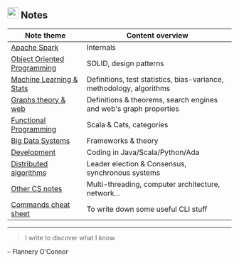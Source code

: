 ## <img src="https://cdn.pixabay.com/photo/2012/04/16/11/48/note-35638_960_720.png" height="25px"> Notes

|Note theme|Content overview|
|--|--|
|[Apache Spark](spark.html)|Internals|
|[Object Oriented Programming](OOP.html)|SOLID, design patterns|
|[Machine Learning & Stats](ML.html)|Definitions, test statistics, bias-variance, methodology, algorithms|
|[Graphs theory & web](graph.html)|Definitions & theorems, search engines and web's graph properties|
|[Functional Programming](FP.html)|Scala & Cats, categories|
|[Big Data Systems](bd.html)|Frameworks & theory|
|[Development](pl.html)|Coding in Java/Scala/Python/Ada|
|[Distributed algorithms](da.html)|Leader election & Consensus, synchronous systems|
|[Other CS notes](div.html)|Multi-threading, computer architecture, network...|
|[Commands cheat sheet](cmd.html)|To write down some useful CLI stuff|

___
> I write to discover what I know.

– Flannery O'Connor

<!--stackedit_data:
eyJoaXN0b3J5IjpbLTE1NzAyMzk5NTIsLTIwMDAyODcwNDEsLT
E2NDk4NDA3NiwzOTE3NTUyMjEsMzA5MDI0OTUyLDUzMDAxMzE5
XX0=
-->